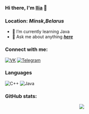 ### Hi there, I'm [**Ilia**](https://github.com/alowu) 👋
### Location: *Minsk*,***Belarus***

- 🌱 I’m currently learning Java
- 💬 Ask me about anything ***[here](https://t.me/auwjnQh1Pa "Hello there!")***

### Connect with me:
[![VK](https://cdn.jsdelivr.net/npm/simple-icons@3.0.1/icons/vk.svg)](https://vk.com/grakzrfe)
[![Telegram](https://cdn.jsdelivr.net/npm/simple-icons@3.0.1/icons/telegram.svg)](https://t.me/auwjnQh1Pa)

### Languages
![C++](https://img.shields.io/badge/-C++-090909?style=for-the-badge&logo=C%2b%2b&logoColor=6296CC)
![Java](https://img.shields.io/badge/-Java-090909?style=for-the-badge&logo=Java&logoColor=00ff11)

<h3 align="left">GitHub stats:</h3>
<p align="center">
  <img src="https://github-readme-stats.vercel.app/api?username=alowu&hide=issues,stars&theme=buefy&show_icons=true&cache_seconds=1800&hide_title=true" />
</p>
